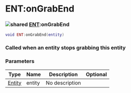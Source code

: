# ENT:onGrabEnd

### ![shared](../../home/scripted\_entity/.gitbook/assets/shared.png) [ENT](../../home/scripted\_entity/home/ENT/):onGrabEnd

```lua
void ENT:onGrabEnd(entity)
```

### Called when an entity stops grabbing this entity

### Parameters

| Type                                               | Name   | Description    | Optional |
| -------------------------------------------------- | ------ | -------------- | -------: |
| [Entity](../../home/scripted\_entity/home/Entity/) | entity | No description |          |
